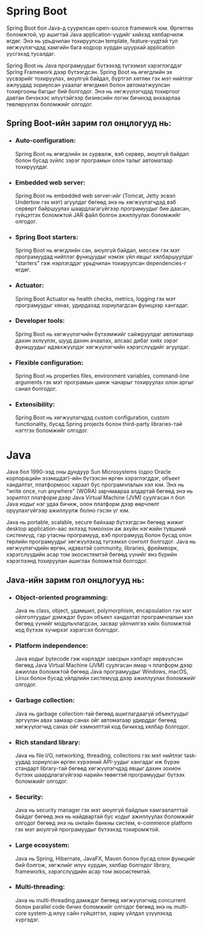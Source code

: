 # Spring Boot

Spring Boot бол Java-д суурилсан open-source framework юм. Өргөтгөх боломжтой, үр ашигтай Java application-үүдийг хийхэд хялбарчилж өгдөг. Энэ нь урьдчилан тохируулсан template, feature-үүдтэй тул хөгжүүлэгчдэд хамгийн бага кодоор хурдан шуурхай application үүсгэхэд тусалдаг.

Spring Boot нь Java програмуудыг бүтээхэд түгээмэл хэрэглэгддэг Spring Framework дээр бүтээгдсэн. Spring Boot нь өгөгдлийн эх үүсвэрийг тохируулах, аюулгүй байдал, бүртгэл хөтлөх гэх мэт нийтлэг ажлуудад зориулсан ухаалаг өгөгдмөл болон автоматжуулсан тохиргооны багцыг бий болгодог. Энэ нь хөгжүүлэгчдэд тохиргоог давтан бичэхээс илүүтэйгээр бизнесийн логик бичихэд анхаарлаа төвлөрүүлэх боломжийг олгодог.

## Spring Boot-ийн зарим гол онцлогууд нь:

- ### Auto-configuration:
  Spring Boot нь өгөгдлийн эх сурвалж, вэб сервер, аюулгүй байдал болон бусад зүйлс зэрэг програмын олон талыг автоматаар тохируулдаг.
- ### Embedded web server:
  Spring Boot нь embedded web server-ийг (Tomcat, Jetty эсвэл Undertow гэх мэт) агуулдаг бөгөөд энэ нь хөгжүүлэгчдэд вэб серверт байршуулах шаардлагагүйгээр програмуудыг бие даасан, гүйцэтгэх боломжтой JAR файл болгон ажиллуулах боломжийг олгодог.
- ### Spring Boot starters:
  Spring Boot нь өгөгдлийн сан, аюулгүй байдал, мессеж гэх мэт програмуудад нийтлэг функцуудыг нэмэх үйл явцыг хялбаршуулдаг "starters" гэж нэрлэгддэг урьдчилан тохируулсан dependencies-г өгдөг.
- ### Actuator:
  Spring Boot Actuator нь health checks, metrics, logging гэх мэт програмуудыг хянах, удирдахад зориулагдсан функцээр хангадаг.
- ### Developer tools:
  Spring Boot нь хөгжүүлэгчийн бүтээмжийг сайжруулдаг автоматаар дахин эхлүүлэх, шууд дахин ачаалах, алсаас дибаг хийх зэрэг функцуудыг идэвхжүүлдэг хөгжүүлэгчийн хэрэгслүүдийг агуулдаг.
- ### Flexible configuration:
  Spring Boot нь properties files, environment variables, command-line arguments гэх мэт програмын шинж чанарыг тохируулах олон аргыг санал болгодог.
- ### Extensibility:
  Spring Boot нь хөгжүүлэгчдэд custom configuration, custom functionality, бусад Spring projects болон third-party libraries-тай нэгтгэх боломжийг олгодог.

# Java

Java бол 1990-ээд оны дундуур Sun Microsystems (одоо Oracle корпорацийн эзэмшдэг)-ийн бүтээсэн өргөн хэрэглэгддэг, объект хандалтат, платформоос хараат бус програмчлалын хэл юм. Энэ нь "write once, run anywhere" (WORA) зарчмаараа алдартай бөгөөд энэ нь зорилтот платформ дээр Java Virtual Machine (JVM) суулгасан л бол Java кодыг нэг удаа бичиж, олон платформ дээр өөрчлөлт оруулахгүйгээр ажиллуулж болно гэсэн үг юм.

Java нь portable, scalable, secure байхаар бүтээгдсэн бөгөөд жижиг desktop application-аас эхлээд томоохон аж ахуйн нэгжийн түвшний системүүд, гар утасны програмууд, вэб програмууд болон бусад олон төрлийн програмуудыг хөгжүүлэхэд түгээмэл сонголт болгодог. Java нь хөгжүүлэгчдийн өргөн, идэвхтэй community, libraries, фреймворк, хэрэгслүүдийн асар том экосистемтэй бөгөөд үүнийг янз бүрийн хэрэглээнд тохируулан ашиглах боломжтой болгодог.

## Java-ийн зарим гол онцлогууд нь:

- ### Object-oriented programming:
  Java нь class, object, удамшил, polymorphism, encapsulation гэх мэт ойлголтуудыг дэмждэг бүрэн объект хандалтат програмчлалын хэл бөгөөд үүнийг модульчлагдсан, засвар үйлчилгээ хийх боломжтой код бүтээх хүчирхэг хэрэгсэл болгодог.
- ### Platform independence:
  Java кодыг bytecode гэж нэрлэдэг завсрын хэлбэрт хөрвүүлсэн бөгөөд Java Virtual Machine (JVM) суулгасан ямар ч платформ дээр ажиллах боломжтой бөгөөд Java програмуудыг Windows, macOS, Linux болон бусад үйлдлийн системүүд дээр ажиллуулах боломжийг олгодог.
- ### Garbage collection:
  Java нь garbage collection-тай бөгөөд ашиглагдаагүй объектуудыг эргүүлэн авах замаар санах ойг автоматаар удирддаг бөгөөд хөгжүүлэгчид санах ойг хэмнэлттэй код бичихэд хялбар болгодог.
- ### Rich standard library:
  Java нь file I/O, networking, threading, collections гэх мэт нийтлэг task-уудад зориулсан өргөн хүрээний API-уудыг хангадаг иж бүрэн стандарт library-тай бөгөөд хөгжүүлэгчдэд явцыг дахин зохион бүтээх шаардлагагүйгээр нарийн төвөгтэй програмуудыг бүтээх боломжийг олгодог.
- ### Security:
  Java нь security manager гэх мэт аюулгүй байдлын хамгаалалттай байдаг бөгөөд энэ нь найдвартай бус кодыг ажиллуулах боломжийг олгодог бөгөөд энэ нь онлайн банкны систем, e-commerce platform гэх мэт аюулгүй програмуудыг бүтээхэд тохиромжтой.
- ### Large ecosystem:
  Java нь Spring, Hibernate, JavaFX, Maven болон бусад олон функцийг бий болгож, хөгжлийг илүү хурдан, хялбар болгодог library, frameworks, хэрэгслүүдийн асар том экосистемтэй.
- ### Multi-threading:
  Java нь multi-threading дэмждэг бөгөөд хөгжүүлэгчид concurrent болон parallel code бичих боломжийг олгодог бөгөөд энэ нь multi-core system-д илүү сайн гүйцэтгэл, хариу үйлдэл үзүүлэхэд хүргэдэг.
